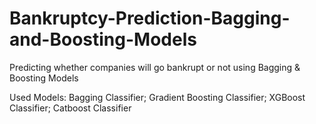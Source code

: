 # Bankruptcy-Prediction-Bagging-and-Boosting-Models
Predicting whether companies will go bankrupt or not using Bagging &amp; Boosting Models


Used Models:
Bagging Classifier; Gradient Boosting Classifier; XGBoost Classifier; Catboost Classifier
